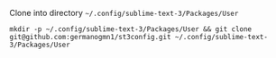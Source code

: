 
Clone into directory `~/.config/sublime-text-3/Packages/User`

```
mkdir -p ~/.config/sublime-text-3/Packages/User && git clone git@github.com:germanogmn1/st3config.git ~/.config/sublime-text-3/Packages/User
```
